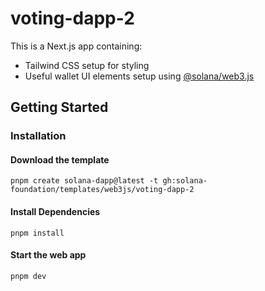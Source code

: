 # voting-dapp-2

This is a Next.js app containing:

- Tailwind CSS setup for styling
- Useful wallet UI elements setup using [@solana/web3.js](https://www.npmjs.com/package/@solana/web3.js)

## Getting Started

### Installation

#### Download the template

```shell
pnpm create solana-dapp@latest -t gh:solana-foundation/templates/web3js/voting-dapp-2
```

#### Install Dependencies

```shell
pnpm install
```

#### Start the web app

```shell
pnpm dev
```
